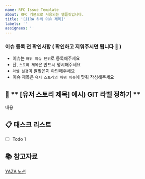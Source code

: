 ```yaml
---
name: RFC Issue Template
about: RFC 기본으로 사용되는 템플릿입니다.
title: '[JIRA 하위 이슈 제목]'
labels: ''
assignees: ''
---
```


### 이슈 등록 전 확인사항 ( 확인하고 지워주시면 됩니다 🙂 )

- 이슈는 `하위 이슈 단위`로 등록해주세요
- 단, `스토리 제목`은 반드시 명시해주세요
- `라벨 설정`이 알맞은지 확인해주세요
- 이슈 제목은 `유저 스토리의 하위 이슈`에 맞춰 작성해주세요

## 🌴 ** [유저 스토리 제목] 예시) GIT 라벨 정하기 **

내용

## 📋 **태스크 리스트**

- [ ] Todo 1

## 📚 참고자료

[YAZA 노션](https://roomy-phone-06d.notion.site/Team-Yaza-92625391b533460fb797bbce9f8839df)
